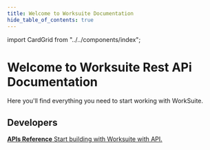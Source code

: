 ```yaml
---
title: Welcome to Worksuite Documentation
hide_table_of_contents: true
---
```


import CardGrid from "../../components/index";

# Welcome to Worksuite Rest APi Documentation

Here you'll find everything you need to start working with WorkSuite.

## Developers

<CardGrid home>

[**APIs Reference** Start building with Worksuite with API.](/rest-api-reference/)

</CardGrid>